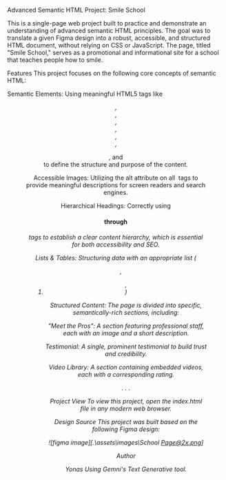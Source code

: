Advanced Semantic HTML Project: Smile School

This is a single-page web project built to practice and demonstrate an understanding of advanced semantic HTML principles. The goal was to translate a given Figma design into a robust, accessible, and structured HTML document, without relying on CSS or JavaScript. The page, titled "Smile School," serves as a promotional and informational site for a school that teaches people how to smile.

Features
This project focuses on the following core concepts of semantic HTML:

Semantic Elements: Using meaningful HTML5 tags like <header>, <nav>, <main>, <article>, <section>, <footer>, <figure>, and <figcaption> to define the structure and purpose of the content.

Accessible Images: Utilizing the alt attribute on all <img> tags to provide meaningful descriptions for screen readers and search engines.

Hierarchical Headings: Correctly using <h1> through <h6> tags to establish a clear content hierarchy, which is essential for both accessibility and SEO.

Lists & Tables: Structuring data with an appropriate list (<ul>, <ol> , <li>) 

Structured Content: The page is divided into specific, semantically-rich sections, including:

"Meet the Pros": A section featuring professional staff, each with an image and a short description.

Testimonial: A single, prominent testimonial to build trust and credibility.

Video Library: A section containing embedded videos, each with a corresponding rating.

.
.
.

Project View
To view this project, open the index.html file in any modern web browser.

Design Source
This project was built based on the following Figma design:

![figma image][.\assets\images\School Page@2x.png]

Author

Yonas Using Gemni's Text Generative tool.

